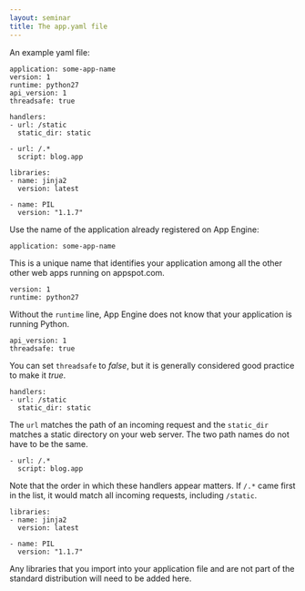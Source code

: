 ```yaml
---
layout: seminar
title: The app.yaml file
---
```


An example yaml file:

    application: some-app-name
    version: 1
    runtime: python27
    api_version: 1
    threadsafe: true

    handlers:
    - url: /static
      static_dir: static

    - url: /.*
      script: blog.app

    libraries:
    - name: jinja2
      version: latest

    - name: PIL
      version: "1.1.7"

Use the name of the application already registered on App Engine:

    application: some-app-name

This is a unique name that identifies your application among all the other other web apps running on appspot.com.

    version: 1
    runtime: python27

Without the `runtime` line, App Engine does not know that your application is running Python.

    api_version: 1
    threadsafe: true

You can set `threadsafe` to *false*, but it is generally considered good practice to make it *true*.

    handlers:
    - url: /static
      static_dir: static

The `url` matches the path of an incoming request and the `static_dir` matches a static directory on your web server. The two path names do not have to be the same.

    - url: /.*
      script: blog.app

Note that the order in which these handlers appear matters. If `/.*` came first in the list, it would match all incoming requests, including `/static`.

    libraries:
    - name: jinja2
      version: latest

    - name: PIL
      version: "1.1.7"

Any libraries that you import into your application file and are not part of the standard distribution will need to be added here.
